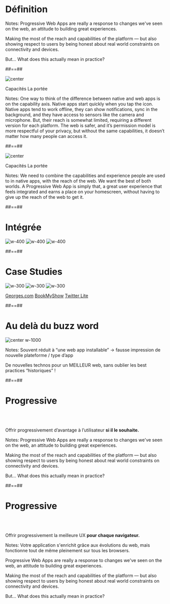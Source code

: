 <!-- .slide: class="transition-white fire-bg-blue" -->

# Définition

Notes:
Progressive Web Apps are really a response to changes we've seen on the web, an attitude to building great experiences.

Making the most of the reach and capabilities of the platform — but also showing respect to users by being honest about real world constraints on connectivity and devices.

But... What does this actually mean in practice?

##==##

![center](./assets/images/before_target.png)

<span class="target-capacities">Capacités</span>
<span class="target-touch">La portée</span>

Notes:
One way to think of the difference between native and web apps is on the capability axis.
Native apps start quickly when you tap the icon. Native apps tend to work offline, they can show notifications, sync in the background, and they have access to sensors like the camera and microphone.
But, their reach is somewhat limited, requiring a different version for each platform.
The web is safer, and it’s permission model is more respectful of your privacy, but without the same capabilities, it doesn’t matter how many people can access it.

##==##

![center](./assets/images/after_target.png)

<span class="target-capacities">Capacités</span>
<span class="target-touch">La portée</span>

Notes:
We need to combine the capabilities and experience people are used to in native apps, with the reach of the web.
We want the best of both worlds.
A Progressive Web App is simply that, a great user experience that feels integrated and earns a place on your homescreen, without having to give up the reach of the web to get it.

##==##

<!-- .slide: class="flex-row" -->

# Intégrée

![w-400](./assets/images/screenshot_integrated.png)
![w-400](./assets/images/screenshot_integrated_2.png)
![w-400](./assets/images/screenshot_integrated_3.png)

##==##

<!-- .slide: class="flex-row" -->

# Case Studies

![w-300](./assets/images/screenshot_georges.png)
![w-300](./assets/images/gabary_phone_book_my_show.png)
![w-300](./assets/images/gabary_phone_twitter-lite.png)

<p>
<span class="center"><a href="https://developers.google.com/web/showcase/2018/asda-george" target="_blank">Georges.com</a></span>
<span class="center"><a href="https://developers.google.com/web/showcase/2017/bookmyshow" target="_blank">BookMyShow</a></span>
<span class="center"><a href="https://developers.google.com/web/showcase/2017/twitter" target="_blank">Twitter Lite</a></span>
</p>

##==##

# Au delà du buzz word

![center w-1000](./assets/images/buzz_words.png)

Notes:
Souvent réduit à “une web app installable” -> fausse impression de nouvelle plateforme / type d’app

De nouvelles technos pour un MEILLEUR web, sans oublier les best practices “historiques” !

##==##

# Progressive

<!-- .element: class="center-big" -->

<br><br>

Offrir progressivement d’avantage à l’utilisateur **si il le souhaite.**

<!-- .element: class="center-big" -->

Notes:
Progressive Web Apps are really a response to changes we've seen on the web, an attitude to building great experiences.

Making the most of the reach and capabilities of the platform — but also showing respect to users by being honest about real world constraints on connectivity and devices.

But... What does this actually mean in practice?

##==##

# Progressive

<!-- .element: class="center-big" -->

<br><br>

Offrir progressivement la meilleure UX **pour chaque navigateur.**

<!-- .element: class="center-big" -->

Notes:
Votre application s'enrichit grâce aux évolutions du web, mais fonctionne tout de même pleinement sur tous les browsers.

Progressive Web Apps are really a response to changes we've seen on the web, an attitude to building great experiences.

Making the most of the reach and capabilities of the platform — but also showing respect to users by being honest about real world constraints on connectivity and devices.

But... What does this actually mean in practice?
